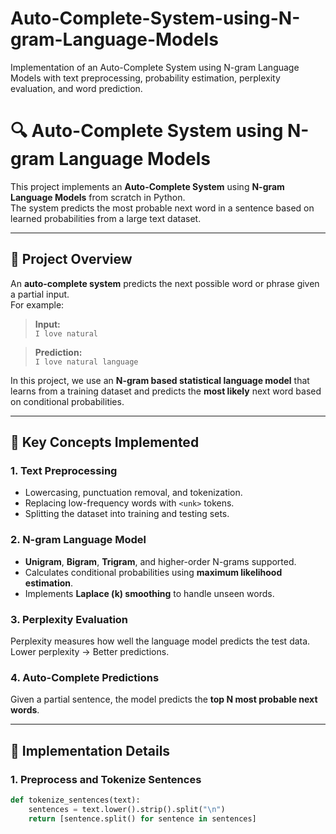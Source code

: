 # Auto-Complete-System-using-N-gram-Language-Models
Implementation of an Auto-Complete System using N-gram Language Models with text preprocessing, probability estimation, perplexity evaluation, and word prediction.
# 🔍 Auto-Complete System using N-gram Language Models

This project implements an **Auto-Complete System** using **N-gram Language Models** from scratch in Python.  
The system predicts the most probable next word in a sentence based on learned probabilities from a large text dataset.

---

## 🚀 Project Overview

An **auto-complete system** predicts the next possible word or phrase given a partial input.  
For example:

> **Input:**  
`I love natural`

> **Prediction:**  
`I love natural language`

In this project, we use an **N-gram based statistical language model** that learns from a training dataset and predicts the **most likely** next word based on conditional probabilities.

---

## 🧠 Key Concepts Implemented

### **1. Text Preprocessing**
- Lowercasing, punctuation removal, and tokenization.
- Replacing low-frequency words with `<unk>` tokens.
- Splitting the dataset into training and testing sets.

### **2. N-gram Language Model**
- **Unigram**, **Bigram**, **Trigram**, and higher-order N-grams supported.
- Calculates conditional probabilities using **maximum likelihood estimation**.
- Implements **Laplace (k) smoothing** to handle unseen words.

### **3. Perplexity Evaluation**
Perplexity measures how well the language model predicts the test data.  
Lower perplexity → Better predictions.

### **4. Auto-Complete Predictions**
Given a partial sentence, the model predicts the **top N most probable next words**.

---

## 📌 Implementation Details

### **1. Preprocess and Tokenize Sentences**
```python
def tokenize_sentences(text):
    sentences = text.lower().strip().split("\n")
    return [sentence.split() for sentence in sentences]
